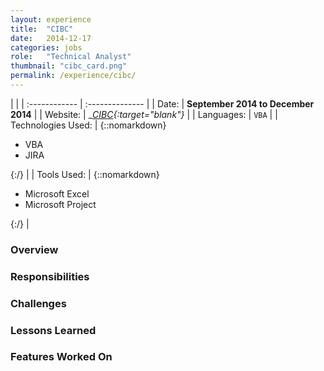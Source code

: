 ```yaml
---
layout: experience
title:  "CIBC"
date:   2014-12-17
categories: jobs
role:	"Technical Analyst"
thumbnail: "cibc_card.png"
permalink: /experience/cibc/
---
```

|                      |
| :------------ | :-------------- |
| Date:      | __September 2014 to December 2014__ |
| Website:     |    __[CIBC][cibc-em]{:target="_blank"}__   |
| Languages:  | `VBA` |
| Technologies Used: |  {::nomarkdown}<ul><li>VBA</li><li>JIRA</li></ul>{:/} |
| Tools Used: |  {::nomarkdown}<ul><li>Microsoft Excel</li><li>Microsoft Project</li></ul>{:/} |

### Overview



### Responsibilities



### Challenges



### Lessons Learned



### Features Worked On



<!-- Jekyll also offers powerful support for code snippets:

{% highlight swift %}
 override func viewDidLoad() {
        super.viewDidLoad()
        tv.delegate = self
        tv.dataSource = self

        tv.alwaysBounceVertical = false
        
        nextViewControllerButton.enabled = false
        nextViewControllerButton.alpha = 0.5
        // Do any additional setup after loading the view.
    }
{% endhighlight %} -->

[cibc-em]: http://www.cibcwm.com/cibc-eportal-web/portal/wm?pageId=home&language=en_CA
